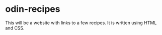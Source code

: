 # odin-recipes
This will be a website with links to a few recipes.
It is written using HTML and CSS.